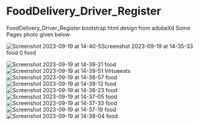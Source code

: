 # FoodDelivery_Driver_Register
FoodDelivery_Driver_Register bootstrap html design from adobeXd
Some Pages photo given below


![Screenshot 2023-09-19 at 14-40-5![Screenshot 2023-09-19 at 14-35-33 food](https://github.com/MdFayshal/FoodDelivery_Driver_Register/assets/44651900/426ca01f-e1ff-4c8d-b630-c06dada230a9)
0 food](https://github.com/MdFayshal/FoodDelivery_Driver_Register/assets/44651900/597833aa-5c54-4be9-b871-e4282f44bb4f)

![Screenshot 2023-09-19 at 14-39-21 food](https://github.com/MdFayshal/FoodDelivery_Driver_Register/assets/44651900/5173f80e-c314-41d4-be7d-86f8810e9d78)
![Screenshot 2023-09-19 at 14-39-51 Virtueeats](https://github.com/MdFayshal/FoodDelivery_Driver_Register/assets/44651900/a4c78900-8ac8-4793-bafd-ca1ffe6bda31)
![Screenshot 2023-09-19 at 14-38-57 food](https://github.com/MdFayshal/FoodDelivery_Driver_Register/assets/44651900/4638ded4-51cf-4947-afbb-19a59b51f663)
![Screenshot 2023-09-19 at 14-39-12 food](https://github.com/MdFayshal/FoodDelivery_Driver_Register/assets/44651900/938f29cf-47cd-4a85-80de-cb7b6754a1f0)
![Screenshot 2023-09-19 at 14-38-23 food](https://github.com/MdFayshal/FoodDelivery_Driver_Register/assets/44651900/a7cd4425-2328-475e-ad05-ee821d02c6ce)
![Screenshot 2023-09-19 at 14-37-05 food](https://github.com/MdFayshal/FoodDelivery_Driver_Register/assets/44651900/36bca591-ba25-41e3-99c5-45d475243c38)
![Screenshot 2023-09-19 at 14-37-33 food](https://github.com/MdFayshal/FoodDelivery_Driver_Register/assets/44651900/b2a10e2b-4008-47f5-a4b8-9fce12128ce5)
![Screenshot 2023-09-19 at 14-37-19 food](https://github.com/MdFayshal/FoodDelivery_Driver_Register/assets/44651900/e7657d8a-e11b-4407-8a44-52aa90605639)
![Screenshot 2023-09-19 at 14-38-04 food](https://github.com/MdFayshal/FoodDelivery_Driver_Register/assets/44651900/f48c2153-5e90-4bbc-ab4a-a364343823e0)
